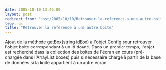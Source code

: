 ```yaml
---
date: 2005-10-10 13:46:00
layout: post
redirect_from: "post/2005/10/10/Retrouver-la-reference-a-une-autre-boite"
tags: qc
title: "Retrouver la référence à une autre boite"
---
```


Ajout de la méthode getBox(string idBox) à l'objet Config pour retrouver
l'objet boite correspondant à un id donné. Dans un premier temps, l'objet est
recherché dans la collection des boites de l'écran en cours (pré-chargée dans
l'ArrayList boxes) puis si nécessaire chargé à partir de la base de données si
la boite appartient à un autre écran.
